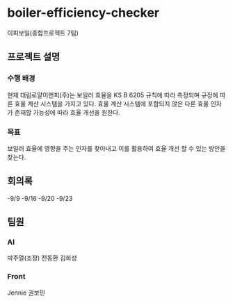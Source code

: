 # boiler-efficiency-checker
이피보일(종합프로젝트 7팀)
## 프로젝트 설명
### 수행 배경
현재 대림로얄이앤피(주)는 보일러 효율을 KS B 6205 규칙에 따라 측정되며 규정에 따른 효율 계산 시스템을 가지고 있다. 효율 계산 시스템에 포함되지 않은 다른 효율 인자가 존재할 가능성에 따라 효율 개선을 원한다.

### 목표
보일러 효율에 영향을 주는 인자를 찾아내고 이를 활용하여 효율 개선 할 수 있는 방안을 찾는다.

## 회의록
-9/9
-9/16
-9/20
-9/23

## 팀원
### AI
박주열(조장)
전동환
김희성
### Front
Jennie
권보민

